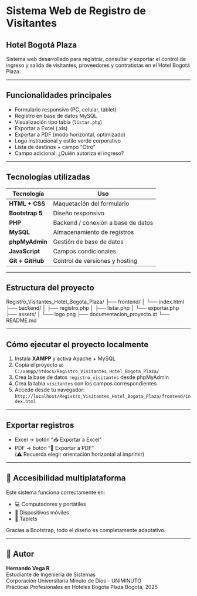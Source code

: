 #  Sistema Web de Registro de Visitantes  
## Hotel Bogotá Plaza

Sistema web desarrollado para registrar, consultar y exportar el control de ingreso y salida de visitantes, proveedores y contratistas en el Hotel Bogotá Plaza.

---

##  Funcionalidades principales

- Formulario responsivo (PC, celular, tablet)  
- Registro en base de datos MySQL  
- Visualización tipo tabla (`listar.php`)  
- Exportar a Excel (.xls)  
- Exportar a PDF (modo horizontal, optimizado)  
- Logo institucional y estilo verde corporativo  
- Lista de destinos + campo "Otro"  
- Campo adicional: ¿Quién autoriza el ingreso?

---

##  Tecnologías utilizadas

| Tecnología       | Uso                              |
|------------------|----------------------------------|
| **HTML + CSS**   | Maquetación del formulario       |
| **Bootstrap 5**  | Diseño responsivo                |
| **PHP**          | Backend / conexión a base de datos |
| **MySQL**        | Almacenamiento de registros      |
| **phpMyAdmin**   | Gestión de base de datos         |
| **JavaScript**   | Campos condicionales             |
| **Git + GitHub** | Control de versiones y hosting   |

---

##  Estructura del proyecto
 Registro_Visitantes_Hotel_Bogota_Plaza/
├── frontend/
│ └── index.html
├── backend/
│ ├── registro.php
│ ├── listar.php
│ └── exportar.php
├── assets/
│ └── logo.png
├── documentacion_proyecto.xt
└── README.md

---

##  Cómo ejecutar el proyecto localmente

1. Instala **XAMPP** y activa Apache + MySQL  
2. Copia el proyecto a:  
   `C:/xampp/htdocs/Registro_Visitantes_Hotel_Bogota_Plaza/`
3. Crea la base de datos `registro_visitantes` desde phpMyAdmin  
4. Crea la tabla `visitantes` con los campos correspondientes  
5. Accede desde tu navegador:  
   `http://localhost/Registro_Visitantes_Hotel_Bogota_Plaza/frontend/index.html`

---

##  Exportar registros

- Excel → botón “📥 Exportar a Excel”
- PDF → botón “🧾 Exportar a PDF”  
  (⚠️ Recuerda elegir orientación horizontal al imprimir)

---

## 📱 Accesibilidad multiplataforma

Este sistema funciona correctamente en:

- 💻 Computadores y portátiles
- 📱 Dispositivos móviles
- 📲 Tablets

Gracias a Bootstrap, todo el diseño es completamente adaptativo.

---

## 👤 Autor

**Hernando Vega R**  
Estudiante de Ingeniería de Sistemas  
Corporación Universitaria Minuto de Dios – UNIMINUTO  
Prácticas Profesionales en Hoteles Bogota Plaza
Bogotá, 2025

